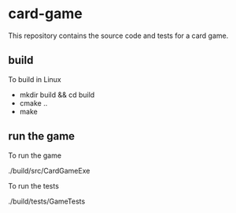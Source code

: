 # card-game

This repository contains the source code and tests for a card game.

## build

To build in Linux

* mkdir build && cd build
* cmake ..
* make

## run the game

To run the game

./build/src/CardGameExe

To run the tests

./build/tests/GameTests
